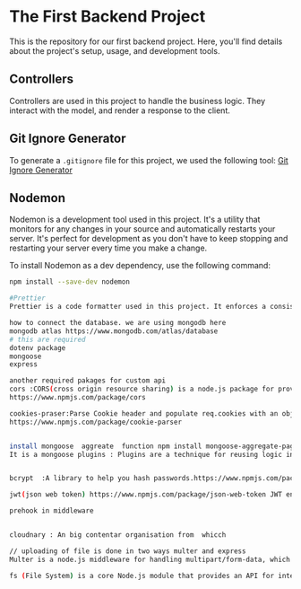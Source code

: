 # The First Backend Project 

This is the repository for our first backend project. Here, you'll find details about the project's setup, usage, and development tools.

## Controllers 

Controllers are used in this project to handle the business logic. They interact with the model, and render a response to the client.

## Git Ignore Generator

To generate a `.gitignore` file for this project, we used the following tool: [Git Ignore Generator](https://mrkandreev.name/snippets/gitignore-generator/)

## Nodemon

Nodemon is a development tool used in this project. It's a utility that monitors for any changes in your source and automatically restarts your server. It's perfect for development as you don't have to keep stopping and restarting your server every time you make a change.

To install Nodemon as a dev dependency, use the following command:

```bash
npm install --save-dev nodemon

#Prettier
Prettier is a code formatter used in this project. It enforces a consistent style by parsing your code and re-printing it with its own rules that take the maximum line length into account, wrapping code when necessary.

how to connect the database. we are using mongodb here
mongodb atlas https://www.mongodb.com/atlas/database
# this are required
dotenv package
mongoose 
express

another required pakages for custom api
cors :CORS(cross origin resource sharing) is a node.js package for providing a Connect/Express middleware that can be used to enable CORS with various options.
https://www.npmjs.com/package/cors

cookies-praser:Parse Cookie header and populate req.cookies with an object keyed by the cookie names. Optionally you may enable signed cookie support by passing a secret string, which assigns req.secret so it may be used by other middleware.
https://www.npmjs.com/package/cookie-parser


install mongoose  aggreate  function npm install mongoose-aggregate-paginate-v2
It is a mongoose plugins : Plugins are a technique for reusing logic in multiple mongoose schemas. A plugin is similar to a method that you can use in your schema and reuse repeatedly over different instances of the schema. The main purpose of plugins is to modify your schemas.


bcrypt  :A library to help you hash passwords.https://www.npmjs.com/package/bcrypt

jwt(json web token) https://www.npmjs.com/package/json-web-token JWT encode and decode for Node.js that can use callbacks or by returning an object {error:, value:}

prehook in middleware


cloudnary : An big contentar organisation from  whicch

// uploading of file is done in two ways multer and express 
Multer is a node.js middleware for handling multipart/form-data, which is primarily used for uploading files. It is written on top of busboy for maximum efficiency.

fs (File System) is a core Node.js module that provides an API for interacting with the file system. It allows you to perform operations like reading, writing, updating, and deleting files.The unlink method is one of the methods provided by the fs module. It's used to asynchronously delete a file from the file system.

